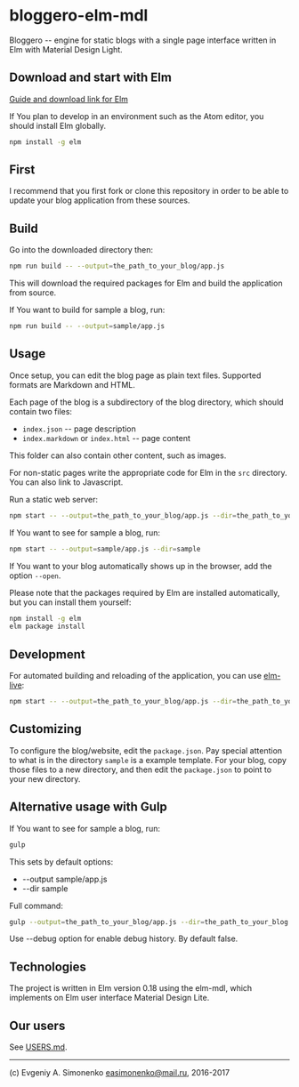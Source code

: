 # bloggero-elm-mdl

Bloggero -- engine for static blogs with a single page interface written in Elm
with Material Design Light.

## Download and start with Elm

[Guide and download link for Elm](https://guide.elm-lang.org/get_started.html)

If You plan to develop in an environment such as the Atom editor, you should
install Elm globally.

``` sh
npm install -g elm
```

## First

I recommend that you first fork or clone this repository in order to be able to
update your blog application from these sources.

## Build

Go into the downloaded directory then:

``` sh
npm run build -- --output=the_path_to_your_blog/app.js
```

This will download the required packages for Elm and build the application
from source.

If You want to build for sample a blog, run:

``` sh
npm run build -- --output=sample/app.js
```

## Usage

Once setup, you can edit the blog page as plain text files. Supported formats
are Markdown and HTML.

Each page of the blog is a subdirectory of the blog directory, which should
contain two files:

* `index.json` -- page description
* `index.markdown` or `index.html` -- page content

This folder can also contain other content, such as images.

For non-static pages write the appropriate code for Elm in the
`src` directory. You can also link to Javascript.

Run a static web server:

``` sh
npm start -- --output=the_path_to_your_blog/app.js --dir=the_path_to_your_blog
```

If You want to see for sample a blog, run:

``` sh
npm start -- --output=sample/app.js --dir=sample
```

If You want to your blog automatically shows up in the browser, add the option
`--open`.

Please note that the packages required by Elm are installed automatically, but
you can install them yourself:

``` sh
npm install -g elm
elm package install
```

## Development

For automated building and reloading of the application, you can use
[elm-live](https://github.com/tomekwi/elm-live):

``` sh
npm start -- --output=the_path_to_your_blog/app.js --dir=the_path_to_your_blog
```

## Customizing

To configure the blog/website, edit the `package.json`. Pay special attention to
what is in the directory `sample` is a example template. For your blog, copy
those files to a new directory, and then edit the `package.json` to point to
your new directory.

## Alternative usage with Gulp

If You want to see for sample a blog, run:

``` sh
gulp
```

This sets by default options:

* --output sample/app.js
* --dir sample

Full command:

``` sh
gulp --output=the_path_to_your_blog/app.js --dir=the_path_to_your_blog
```

Use --debug option for enable debug history. By default false.

## Technologies

The project is written in Elm version 0.18 using the elm-mdl, which implements
on Elm user interface Material Design Lite.

## Our users

See [USERS.md](USERS.md).

---

(c) Evgeniy A. Simonenko <easimonenko@mail.ru>, 2016-2017
